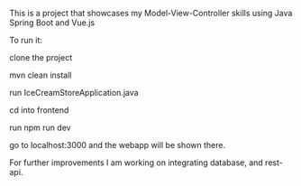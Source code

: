 This is a project that showcases my Model-View-Controller skills using Java Spring Boot and Vue.js

To run it: 

clone the project 

mvn clean install

run IceCreamStoreApplication.java

cd into frontend

run npm run dev

go to localhost:3000 and the webapp will be shown there.

For further improvements I am working on integrating database, and rest-api.
